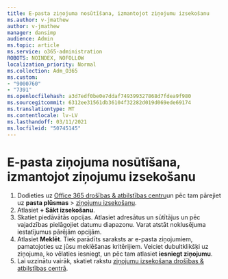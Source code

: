 ```yaml
---
title: E-pasta ziņojuma nosūtīšana, izmantojot ziņojumu izsekošanu
ms.author: v-jmathew
author: v-jmathew
manager: dansimp
audience: Admin
ms.topic: article
ms.service: o365-administration
ROBOTS: NOINDEX, NOFOLLOW
localization_priority: Normal
ms.collection: Adm_O365
ms.custom:
- "9000760"
- "7391"
ms.openlocfilehash: a3d7edf0be0e7ddaf749399327868d7fdea9f980
ms.sourcegitcommit: 6312ee31561db36104f32282d019d069ede69174
ms.translationtype: MT
ms.contentlocale: lv-LV
ms.lasthandoff: 03/11/2021
ms.locfileid: "50745145"
---
```

# <a name="submit-an-email-message-using-message-trace"></a>E-pasta ziņojuma nosūtīšana, izmantojot ziņojumu izsekošanu

1. Dodieties uz [Office 365 drošības & atbilstības centru](https://go.microsoft.com/fwlink/p/?linkid=2077143)un pēc tam pārejiet uz **pasta plūsmas**  >  [ziņojumu izsekošanu](https://go.microsoft.com/fwlink/?linkid=2101048).
2. Atlasiet **+ Sākt izsekošanu**.
3. Skatiet piedāvātās opcijas. Atlasiet adresātus un sūtītājus un pēc vajadzības pielāgojiet datumu diapazonu. Varat atstāt noklusējuma iestatījumus pārējām opcijām.
4. Atlasiet **Meklēt**. Tiek parādīts saraksts ar e-pasta ziņojumiem, pamatojoties uz jūsu meklēšanas kritērijiem. Veiciet dubultklikšķi uz ziņojuma, ko vēlaties iesniegt, un pēc tam atlasiet **iesniegt ziņojumu**.
5. Lai uzzinātu vairāk, skatiet rakstu [ziņojumu izsekošana drošības & atbilstības centrā](https://go.microsoft.com/fwlink/?linkid=2101557).
